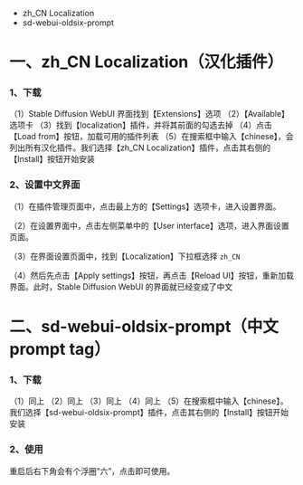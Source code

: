 - zh_CN Localization
- sd-webui-oldsix-prompt

# 一、zh_CN Localization（汉化插件）

### 1、下载

（1）Stable Diffusion WebUI 界面找到【Extensions】选项
（2）【Available】选项卡
（3）找到【localization】插件，并将其前面的勾选去掉
（4）点击【Load from】按钮，加载可用的插件列表
（5）在搜索框中输入【chinese】，会列出所有汉化插件。我们选择【zh_CN Localization】插件，点击其右侧的【Install】按钮开始安装

### 2、设置中文界面

（1）在插件管理页面中，点击最上方的【Settings】选项卡，进入设置界面。

（2）在设置界面中，点击左侧菜单中的【User interface】选项，进入界面设置页面。

（3）在界面设置页面中，找到【Localization】下拉框选择 `zh_CN`

（4）然后先点击【Apply settings】按钮，再点击【Reload UI】按钮，重新加载界面。此时，Stable Diffusion WebUI 的界面就已经变成了中文

# 二、sd-webui-oldsix-prompt（中文 prompt tag）

### 1、下载

（1）同上
（2）同上
（3）同上
（4）同上
（5）在搜索框中输入【chinese】。我们选择【sd-webui-oldsix-prompt】插件，点击其右侧的【Install】按钮开始安装

### 2、使用

重启后右下角会有个浮圈“六”，点击即可使用。

